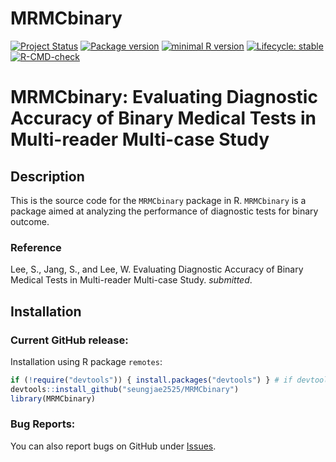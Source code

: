 # MRMCbinary

<!-- badges: start -->
[![Project Status](https://www.repostatus.org/badges/latest/active.svg)](https://www.repostatus.org/#active/)
[![Package version](https://img.shields.io/badge/GitHub-1.0.0-orange.svg)](https://github.com/seungjae2525/MRMCbinary/)
[![minimal R version](https://img.shields.io/badge/R-v4.0.0+-blue.svg)](https://cran.r-project.org/)
[![Lifecycle: stable](https://img.shields.io/badge/lifecycle-stable-brightgreen.svg)](https://lifecycle.r-lib.org/articles/stages.html#stable)
[![R-CMD-check](https://github.com/seungjae2525/MRMCbinary/actions/workflows/R-CMD-check.yaml/badge.svg)](https://github.com/seungjae2525/MRMCbinary/actions/workflows/R-CMD-check.yaml)
<!-- badges: end -->

# MRMCbinary: Evaluating Diagnostic Accuracy of Binary Medical Tests in Multi-reader Multi-case Study

## Description
This is the source code for the `MRMCbinary` package in R. 
`MRMCbinary` is a package aimed at analyzing the performance of diagnostic tests for binary outcome.
 
### Reference
Lee, S., Jang, S., and Lee, W. Evaluating Diagnostic Accuracy of Binary Medical Tests in Multi-reader Multi-case Study. *submitted*.

## Installation
### Current GitHub release:
Installation using R package `remotes`:

```r
if (!require("devtools")) { install.packages("devtools") } # if devtools not already installed
devtools::install_github("seungjae2525/MRMCbinary")
library(MRMCbinary)
```

### Bug Reports:
You can also report bugs on GitHub under [Issues](https://github.com/seungjae2525/MRMCbinary/issues/).
